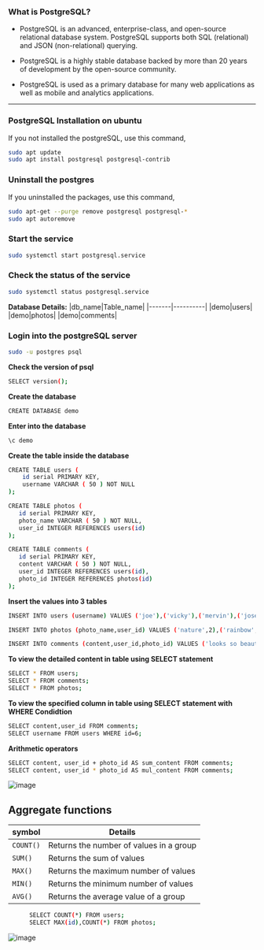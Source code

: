 ### What is PostgreSQL?

- PostgreSQL is an advanced, enterprise-class, and open-source relational database system. PostgreSQL supports both SQL (relational) and JSON (non-relational) querying.

- PostgreSQL is a highly stable database backed by more than 20 years of development by the open-source community.

- PostgreSQL is used as a primary database for many web applications as well as mobile and analytics applications.

---

### PostgreSQL Installation on ubuntu

If you not installed the postgreSQL, use this command,

```bash
sudo apt update
sudo apt install postgresql postgresql-contrib
```

### Uninstall the postgres

If you uninstalled the packages, use this command,

```bash
sudo apt-get --purge remove postgresql postgresql-*
sudo apt autoremove
```

### Start the service

```bash
sudo systemctl start postgresql.service
```

### Check the status of the service

```bash
sudo systemctl status postgresql.service
```

**Database Details:**
|db_name|Table_name|
|-------|----------|
|demo|users|
|demo|photos|
|demo|comments|

### Login into the postgreSQL server

```bash
sudo -u postgres psql
```

**Check the version of psql**

```bash
SELECT version();
```

**Create the database**

```bash
CREATE DATABASE demo
```

**Enter into the database**

```bash
\c demo
```

**Create the table inside the database**

```bash
CREATE TABLE users (
	id serial PRIMARY KEY,
	username VARCHAR ( 50 ) NOT NULL
);
```

```bash
CREATE TABLE photos (
   id serial PRIMARY KEY,
   photo_name VARCHAR ( 50 ) NOT NULL,
   user_id INTEGER REFERENCES users(id)
);
```

```bash
CREATE TABLE comments (
   id serial PRIMARY KEY,
   content VARCHAR ( 50 ) NOT NULL,
   user_id INTEGER REFERENCES users(id),
   photo_id INTEGER REFERENCES photos(id)
);
```

**Insert the values into 3 tables**

```bash
INSERT INTO users (username) VALUES ('joe'),('vicky'),('mervin'),('joseph'),('johnson'),('ashli');
```

```bash
INSERT INTO photos (photo_name,user_id) VALUES ('nature',2),('rainbow',3),('rainfall',5),('flower',6),('rabbit',1),('elephant',4);
```

```bash
INSERT INTO comments (content,user_id,photo_id) VALUES ('looks so beautiful',2,2),('it is a big bunny',4,1),('rainfall is awesome',5,4);
```

**To view the detailed content in table using SELECT statement**

```bash
SELECT * FROM users;
SELECT * FROM comments;
SELECT * FROM photos;
```

**To view the specified column in table using SELECT statement with WHERE Condidtion**

```bash
SELECT content,user_id FROM comments;
SELECT username FROM users WHERE id=6;
```

**Arithmetic operators**

```bash
SELECT content, user_id + photo_id AS sum_content FROM comments;
SELECT content, user_id * photo_id AS mul_content FROM comments;
```
![image](https://user-images.githubusercontent.com/91359308/172534697-f69f9301-1cf4-4f05-aad6-64476e4cf496.png)

**Aggregate functions**
-----------------------
|symbol|Details|
|------|-----|
|`COUNT()`|Returns the number of values in a group|
|`SUM()`|Returns the sum of values|
|`MAX()`|Returns the maximum number of values|
|`MIN()`|Returns the minimum number of values|
|`AVG()`|Returns the average value of a group|

```bash
      SELECT COUNT(*) FROM users;
      SELECT MAX(id),COUNT(*) FROM photos;
```
![image](https://user-images.githubusercontent.com/91359308/172539408-57204063-e5bb-4049-871c-1dfadcedb2eb.png)

